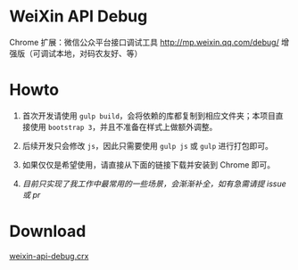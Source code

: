 WeiXin API Debug
==

Chrome 扩展：微信公众平台接口调试工具 http://mp.weixin.qq.com/debug/ 增强版（可调试本地，对码农友好、等）

Howto
==

1. 首次开发请使用 `gulp build`，会将依赖的库都复制到相应文件夹；本项目直接使用 `bootstrap 3`，并且不准备在样式上做额外调整。

2. 后续开发只会修改 `js`，因此只需要使用 `gulp js` 或 `gulp` 进行打包即可。

3. 如果仅仅是希望使用，请直接从下面的链接下载并安装到 Chrome 即可。

4. *目前只实现了我工作中最常用的一些场景，会渐渐补全，如有急需请提 issue 或 pr*

Download
==

[weixin-api-debug.crx](http://7xk0dj.dl1.z0.glb.clouddn.com/weixin-api-debug.crx)

